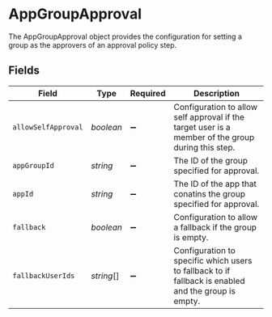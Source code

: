 # AppGroupApproval

The AppGroupApproval object provides the configuration for setting a group as the approvers of an approval policy step.


## Fields

| Field                                                                                               | Type                                                                                                | Required                                                                                            | Description                                                                                         |
| --------------------------------------------------------------------------------------------------- | --------------------------------------------------------------------------------------------------- | --------------------------------------------------------------------------------------------------- | --------------------------------------------------------------------------------------------------- |
| `allowSelfApproval`                                                                                 | *boolean*                                                                                           | :heavy_minus_sign:                                                                                  | Configuration to allow self approval if the target user is a member of the group during this step.  |
| `appGroupId`                                                                                        | *string*                                                                                            | :heavy_minus_sign:                                                                                  | The ID of the group specified for approval.                                                         |
| `appId`                                                                                             | *string*                                                                                            | :heavy_minus_sign:                                                                                  | The ID of the app that conatins the group specified for approval.                                   |
| `fallback`                                                                                          | *boolean*                                                                                           | :heavy_minus_sign:                                                                                  | Configuration to allow a fallback if the group is empty.                                            |
| `fallbackUserIds`                                                                                   | *string*[]                                                                                          | :heavy_minus_sign:                                                                                  | Configuration to specific which users to fallback to if fallback is enabled and the group is empty. |
